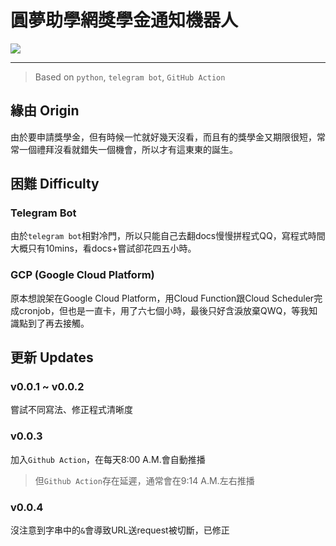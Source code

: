 # 圓夢助學網獎學金通知機器人

![](https://imgur.com/7MvRzU8.jpg)

---

> Based on `python`, `telegram bot`, `GitHub Action`

## 緣由 Origin
由於要申請獎學金，但有時候一忙就好幾天沒看，而且有的獎學金又期限很短，常常一個禮拜沒看就錯失一個機會，所以才有這東東的誕生。

## 困難 Difficulty
### Telegram Bot
由於`telegram bot`相對冷門，所以只能自己去翻docs慢慢拼程式QQ，寫程式時間大概只有10mins，看docs+嘗試卻花四五小時。

### GCP (Google Cloud Platform)
原本想說架在Google Cloud Platform，用Cloud Function跟Cloud Scheduler完成cronjob，但也是一直卡，用了六七個小時，最後只好含淚放棄QWQ，等我知識點到了再去接觸。

## 更新 Updates
### v0.0.1 ~ v0.0.2
嘗試不同寫法、修正程式清晰度
### v0.0.3
加入`Github Action`，在每天8:00 A.M.會自動推播
> 但`Github Action`存在延遲，通常會在9:14 A.M.左右推播

### v0.0.4
沒注意到字串中的`&`會導致URL送request被切斷，已修正

